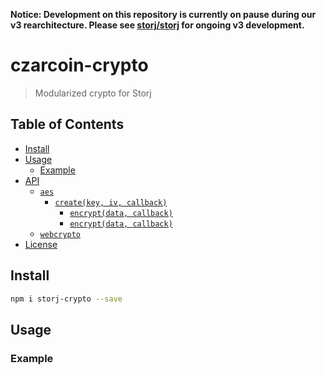 **Notice: Development on this repository is currently on pause during our v3 rearchitecture. Please see [storj/storj](https://github.com/storj/storj) for ongoing v3 development.**

# czarcoin-crypto

>Modularized crypto for Storj

## Table of Contents

- [Install](#install)
- [Usage](#usage)
  - [Example](#example)
- [API](#api)
  - [`aes`](#aes)
    - [`create(key, iv, callback)`](#createkey-iv-callback)
      - [`encrypt(data, callback)`](#encryptdata-callback)
      - [`encrypt(data, callback)`](#encryptdata-callback)
  - [`webcrypto`](#webcrypto)
- [License](#license)

## Install

```sh
npm i storj-crypto --save
```

## Usage

### Example

